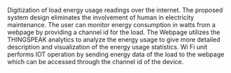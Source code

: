Digitization of load energy usage readings over the internet. The proposed
system design eliminates the involvement of human in electricity maintenance. The user can monitor energy
consumption in watts from a webpage by providing a channel id for the load. The Webpage utilizes the
THINGSPEAK analytics to analyze the energy usage to give more detailed description and visualization of the
energy usage statistics. Wi Fi unit performs IOT operation by sending energy data of the load to the webpage
which can be accessed through the channel id of the device.

